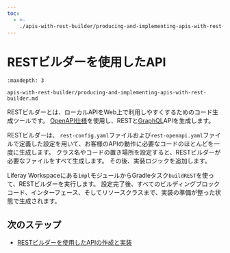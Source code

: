 ```yaml
---
toc:
  - >-
    ./apis-with-rest-builder/producing-and-implementing-apis-with-rest-builder.md
---
```

# RESTビルダーを使用したAPI

```{toctree}
:maxdepth: 3

apis-with-rest-builder/producing-and-implementing-apis-with-rest-builder.md
```

RESTビルダーとは、ローカルAPIをWeb上で利用しやすくするためのコード生成ツールです。 [OpenAPI仕様](https://www.openapis.org/)を使用し、RESTと[GraphQL](https://graphql.org/)APIを生成します。

RESTビルダーは、 `rest-config.yaml`ファイルおよび`rest-openapi.yaml`ファイルで定義した設定を用いて、お客様のAPIの動作に必要なコードのほとんどを一度に生成します。 クラス名やコードの置き場所を設定すると、RESTビルダーが必要なファイルをすべて生成します。 その後、実装ロジックを追加します。

Liferay Workspaceにある`impl`モジュールからGradleタスク`buildREST`を使って、RESTビルダーを実行します。 設定完了後、すべてのビルディングブロックコード、インターフェース、そしてリソースクラスまで、実装の準備が整った状態で生成されます。

## 次のステップ

- [RESTビルダーを使用したAPIの作成と実装](./apis-with-rest-builder/producing-and-implementing-apis-with-rest-builder.md)
